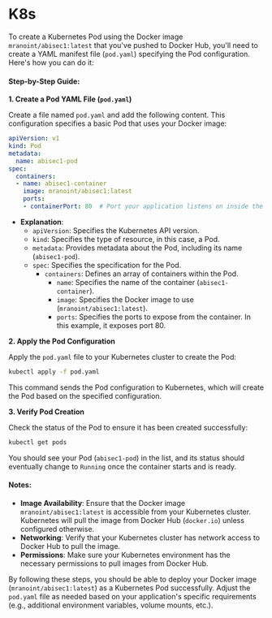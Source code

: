 # K8s

To create a Kubernetes Pod using the Docker image `mranoint/abisec1:latest` that you've pushed to Docker Hub, you'll need to create a YAML manifest file (`pod.yaml`) specifying the Pod configuration. Here's how you can do it:

#### Step-by-Step Guide:

**1. Create a Pod YAML File (`pod.yaml`)**

Create a file named `pod.yaml` and add the following content. This configuration specifies a basic Pod that uses your Docker image:

```yaml
apiVersion: v1
kind: Pod
metadata:
  name: abisec1-pod
spec:
  containers:
  - name: abisec1-container
    image: mranoint/abisec1:latest
    ports:
    - containerPort: 80  # Port your application listens on inside the container
```

* **Explanation**:
  * `apiVersion`: Specifies the Kubernetes API version.
  * `kind`: Specifies the type of resource, in this case, a Pod.
  * `metadata`: Provides metadata about the Pod, including its name (`abisec1-pod`).
  * `spec`: Specifies the specification for the Pod.
    * `containers`: Defines an array of containers within the Pod.
      * `name`: Specifies the name of the container (`abisec1-container`).
      * `image`: Specifies the Docker image to use (`mranoint/abisec1:latest`).
      * `ports`: Specifies the ports to expose from the container. In this example, it exposes port 80.

**2. Apply the Pod Configuration**

Apply the `pod.yaml` file to your Kubernetes cluster to create the Pod:

```bash
kubectl apply -f pod.yaml
```

This command sends the Pod configuration to Kubernetes, which will create the Pod based on the specified configuration.

**3. Verify Pod Creation**

Check the status of the Pod to ensure it has been created successfully:

```bash
kubectl get pods
```

You should see your Pod (`abisec1-pod`) in the list, and its status should eventually change to `Running` once the container starts and is ready.

#### Notes:

* **Image Availability**: Ensure that the Docker image `mranoint/abisec1:latest` is accessible from your Kubernetes cluster. Kubernetes will pull the image from Docker Hub (`docker.io`) unless configured otherwise.
* **Networking**: Verify that your Kubernetes cluster has network access to Docker Hub to pull the image.
* **Permissions**: Make sure your Kubernetes environment has the necessary permissions to pull images from Docker Hub.

By following these steps, you should be able to deploy your Docker image (`mranoint/abisec1:latest`) as a Kubernetes Pod successfully. Adjust the `pod.yaml` file as needed based on your application's specific requirements (e.g., additional environment variables, volume mounts, etc.).
